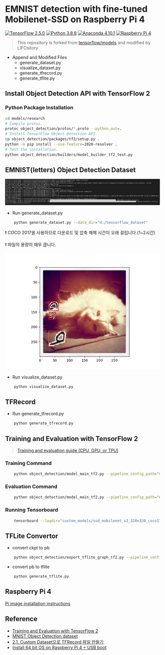 # EMNIST detection with fine-tuned Mobilenet-SSD on Raspberry Pi 4
[![TensorFlow 2.5.0](https://img.shields.io/badge/TensorFlow-2.5.0-FF6F00?logo=tensorflow&style=flat-square)](https://github.com/tensorflow/tensorflow/releases/tag/v2.5.0)
[![Python 3.8.8](https://img.shields.io/badge/Python-3.8.8-3776AB?logo=python&style=flat-square)](https://www.python.org/downloads/release/python-388/)
[![Anaconda 4.10.1](https://img.shields.io/badge/Anaconda-4.10.1-44A833?logo=anaconda&style=flat-square)](https://github.com/conda/conda/releases/tag/4.10.1)
[![Raspberry Pi 4](https://img.shields.io/badge/Raspberry%20Pi-4%20Model%20B-A22846?logo=Raspberry%20Pi&style=flat-square)](https://www.raspberrypi.org/products/raspberry-pi-4-model-b/)

> This repository is forked from [tensorflow/models](https://github.com/tensorflow/models) and modified by LIFOsitory

- Append and Modified Files
    - generate_dataset.py
    - visualize_dataset.py
    - generate_tfrecord.py
    - generate_tflite.py

## Install Object Detection API with TensorFlow 2

### Python Package Installation

```bash
cd models/research
# Compile protos.
protoc object_detection/protos/*.proto --python_out=.
# Install TensorFlow Object Detection API.
cp object_detection/packages/tf2/setup.py .
python -m pip install --use-feature=2020-resolver .
# Test the installation.
python object_detection/builders/model_builder_tf2_test.py
```

## EMNIST(letters) Object Detection Dataset

![Image of Dataset Generate Example](dataset_generate_example.png)
- Run generate_dataset.py
```bash
    python generate_dataset.py --data_dir="d:/tensorflow_dataset"
``` 

❗ COCO 2017을 사용하므로 다운로드 및 압축 해제 시간이 오래 걸립니다.(1~2시간)

❗ 파일의 용량이 매우 큽니다.

![Image of Dataset Example](dataset_example.jpg)
- Run visualize_dataset.py
```bash
    python visualize_dataset.py
``` 

## TFRecord
- Run generate_tfrecord.py
```bash
    python generate_tfrecord.py
```

## Training and Evaluation with TensorFlow 2
> [Training and evaluation guide (CPU, GPU, or TPU)](research/object_detection/g3doc/tf2_training_and_evaluation.md#Local)

### Training Command
```bash
    python object_detection/model_main_tf2.py --pipeline_config_path="model_zoo/ssd_mobilenet_v2_320x320_coco17_tpu-8/pipeline.config" --model_dir="custom_models/ssd_mobilenet_v2_320x320_coco17_tpu-8" --alsologtostderr
```
### Evaluation Command
```bash
    python object_detection/model_main_tf2.py --pipeline_config_path="model_zoo/ssd_mobilenet_v2_320x320_coco17_tpu-8/pipeline.config" --model_dir="custom_models/ssd_mobilenet_v2_320x320_coco17_tpu-8" --checkpoint_dir="custom_models\ssd_mobilenet_v2_320x320_coco17_tpu-8" --alsologtostderr
```
### Running Tensorboard
```bash
    tensorboard --logdir="custom_models/ssd_mobilenet_v2_320x320_coco17_tpu-8"
```

## TFLite Convertor
- convert ckpt to pb
```bash
    python object_detection/export_tflite_graph_tf2.py --pipeline_config_path "model_zoo/ssd_mobilenet_v2_320x320_coco17_tpu-8/pipeline.config" --trained_checkpoint_dir "custom_models\ssd_mobilenet_v2_320x320_coco17_tpu-8" --output_directory "custom_models/ssd_mobilenet_v2_320x320_coco17_tpu-8"
```
- convert pb to tflite
```bash
    python generate_tflite.py
```

## Raspberry Pi 4
[Pi image installation instructions](https://github.com/Qengineering/TensorFlow_Lite_SSD_RPi_64-bits)

## Reference
- [Training and Evaluation with TensorFlow 2](https://github.com/tensorflow/models/blob/master/research/object_detection/g3doc/tf2_training_and_evaluation.md)
- [MNIST Object Detection dataset](https://github.com/hukkelas/MNIST-ObjectDetection)
- [2.1. Custom Dataset으로 TFRecord 파일 만들기](https://ballentain.tistory.com/48)
- [Install 64 bit OS on Raspberry Pi 4 + USB boot](https://qengineering.eu/install-raspberry-64-os.html)